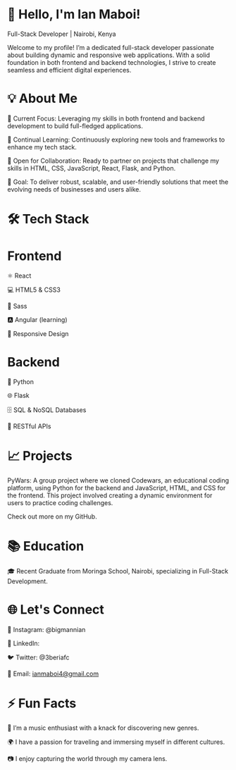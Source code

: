 # 👋 Hello, I'm Ian Maboi!
Full-Stack Developer | Nairobi, Kenya

Welcome to my profile! I’m a dedicated full-stack developer passionate about building dynamic and responsive web applications. With a solid foundation in both frontend and backend technologies, I strive to create seamless and efficient digital experiences.

# 💡 About Me
🔭 Current Focus: Leveraging my skills in both frontend and backend development to build full-fledged applications.

🌱 Continual Learning: Continuously exploring new tools and frameworks to enhance my tech stack.

🤝 Open for Collaboration: Ready to partner on projects that challenge my skills in HTML, CSS, JavaScript, React, Flask, and Python.

🎯 Goal: To deliver robust, scalable, and user-friendly solutions that meet the evolving needs of businesses and users alike.


# 🛠️ Tech Stack
# Frontend
⚛️ React

💻 HTML5 & CSS3

🎨 Sass

🅰️ Angular (learning)

📱 Responsive Design


# Backend
🐍 Python

🌐 Flask

🗄️ SQL & NoSQL Databases

🧰 RESTful APIs


# 📈 Projects
PyWars: A group project where we cloned Codewars, an educational coding platform, using Python for the backend and JavaScript, HTML, and CSS for the frontend. This project involved creating a dynamic environment for users to practice coding challenges.

Check out more on my GitHub.


# 📚 Education
🎓 Recent Graduate from Moringa School, Nairobi, specializing in Full-Stack Development.

# 🌐 Let's Connect
📸 Instagram: @bigmannian

💼 LinkedIn: 

🐦 Twitter: @3beriafc

📧 Email: ianmaboi4@gmail.com


# ⚡ Fun Facts
🎵 I’m a music enthusiast with a knack for discovering new genres.

🌍 I have a passion for traveling and immersing myself in different cultures.

📷 I enjoy capturing the world through my camera lens.

